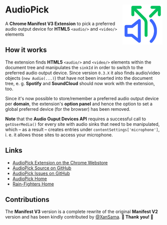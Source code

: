 # AudioPick <img src="./resources/Icons/APV3_Icon_2d_2c_192.png" align="right" width="128" height="128">
A **Chrome Manifest V3 Extension** to pick a preferred audio output device for **HTML5** `<audio/>` and `<video/>` elements

## How it works
The extension finds **HTML5** `<audio/>` and `<video/>` elements within the document tree and manipulates the `sinkId` in order
to switch to the preferred audio output device. Since version `0.3.X` it also finds audio/video objects (`new Audio(...)`) that have not been inserted into the document tree, e. g. **Spotify** and **SoundCloud** should now work with the extension, too.

Since it's now possible to store/remember a preferred audio output device per **domain**, the extension's **option panel** and hence the option to set a global preferred device (for the browser) has been removed.

**Note** that the **Audio Ouput Devices API** requires a successful call to `getUserMedia()` for every site with audio sinks that need to be manipulated, which &ndash; as a result &ndash; creates entries under `contentSettings['microphone']`, i. e.
it allows those sites to access your microphone.

## Links
- [AudioPick Extension on the Chrome Webstore](https://chrome.google.com/webstore/detail/audiopick/gfhcppdamigjkficnjnhmnljljhagaha)
- [AudioPick Source on GitHub](https://github.com/rain-fighters/AudioPick)
- [AudioPick Issues on GitHub](https://github.com/rain-fighters/AudioPick/issues)
- [AudioPick Home](https://rain-fighters.github.io/AudioPick)
- [Rain-Fighters Home](https://rain-fighters.github.io/)

## Contributions
The **Manifest V3** version is a complete rewrite of the original **Manifest V2** version and has been kindly contributed by [@XanSama](https://github.com/XanSama). **&#127876; Thank you! &#127876;**
